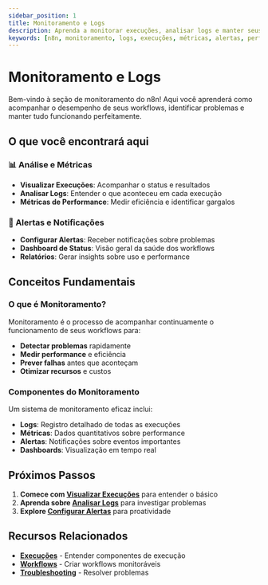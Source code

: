 ```yaml
---
sidebar_position: 1
title: Monitoramento e Logs
description: Aprenda a monitorar execuções, analisar logs e manter seus workflows funcionando
keywords: [n8n, monitoramento, logs, execuções, métricas, alertas, performance]
---
```


# <IonicIcon name="analytics-outline" size={32} color="#ea4b71" /> Monitoramento e Logs

Bem-vindo à seção de monitoramento do n8n! Aqui você aprenderá como acompanhar o desempenho de seus workflows, identificar problemas e manter tudo funcionando perfeitamente.

## O que você encontrará aqui

### 📊 Análise e Métricas
- **Visualizar Execuções**: Acompanhar o status e resultados
- **Analisar Logs**: Entender o que aconteceu em cada execução
- **Métricas de Performance**: Medir eficiência e identificar gargalos

### 🔔 Alertas e Notificações
- **Configurar Alertas**: Receber notificações sobre problemas
- **Dashboard de Status**: Visão geral da saúde dos workflows
- **Relatórios**: Gerar insights sobre uso e performance

## Conceitos Fundamentais

### O que é Monitoramento?
Monitoramento é o processo de acompanhar continuamente o funcionamento de seus workflows para:
- **Detectar problemas** rapidamente
- **Medir performance** e eficiência
- **Prever falhas** antes que aconteçam
- **Otimizar recursos** e custos

### Componentes do Monitoramento
Um sistema de monitoramento eficaz inclui:
- **Logs**: Registro detalhado de todas as execuções
- **Métricas**: Dados quantitativos sobre performance
- **Alertas**: Notificações sobre eventos importantes
- **Dashboards**: Visualização em tempo real

## Próximos Passos

1. **Comece com [Visualizar Execuções](./visualizar-execucoes)** para entender o básico
2. **Aprenda sobre [Analisar Logs](./analisar-logs)** para investigar problemas
3. **Explore [Configurar Alertas](./configurar-alertas)** para proatividade

## Recursos Relacionados

- **[Execuções](../execucoes/componentes-execucoes)** - Entender componentes de execução
- **[Workflows](../workflows/criar-editar)** - Criar workflows monitoráveis
- **[Troubleshooting](../../referencia/guias/troubleshooting)** - Resolver problemas 